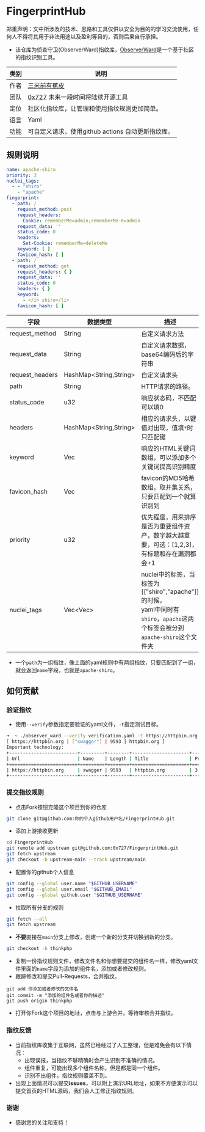 # FingerprintHub

郑重声明：文中所涉及的技术、思路和工具仅供以安全为目的的学习交流使用，任何人不得将其用于非法用途以及盈利等目的，否则后果自行承担。

- 该仓库为侦查守卫(ObserverWard)指纹库，[ObserverWard](https://github.com/0x727/ObserverWard_0x727)是一个基于社区的指纹识别工具。

| 类别 | 说明                                                         |
| ---- | ------------------------------------------------------------ |
| 作者 | [三米前有蕉皮](https://github.com/cn-kali-team)              |
| 团队 | [0x727](https://github.com/0x727) 未来一段时间将陆续开源工具 |
| 定位 | 社区化指纹库，让管理和使用指纹规则更加简单。                 |
| 语言 | Yaml                                                         |
| 功能 | 可自定义请求，使用github actions 自动更新指纹库。            |

## 规则说明

```yaml
name: apache-shiro
priority: 3
nuclei_tags:
  - - "shiro"
    - "apache"
fingerprint:
  - path: /
    request_method: post
    request_headers:
      Cookie: rememberMe=admin;rememberMe-K=admin
    request_data: ''
    status_code: 0
    headers:
      Set-Cookie: rememberMe=deleteMe
    keyword: [ ]
    favicon_hash: [ ]
  - path: /
    request_method: get
    request_headers: { }
    request_data: ''
    status_code: 0
    headers: { }
    keyword:
      - </i> shiro</li>
    favicon_hash: [ ]
```

| 字段            | 数据类型               | 描述                                                         |
| --------------- | ---------------------- | ------------------------------------------------------------ |
| request_method  | String                 | 自定义请求方法                                               |
| request_data    | String                 | 自定义请求数据，base64编码后的字符串                         |
| request_headers | HashMap<String,String> | 自定义请求头                                                 |
| path            | String                 | HTTP请求的路径。                                             |
| status_code     | u32                    | 响应状态码，不匹配可以填0                                    |
| headers         | HashMap<String,String> | 相应的请求头，以键值对出现，值填`*`时只匹配键                |
| keyword         | Vec<String>            | 响应的HTML关键词数组，可以添加多个关键词提高识别精度         |
| favicon_hash    | Vec<String>            | favicon的MD5哈希数组，取并集关系，只要匹配到一个就算识别到   |
| priority        | u32                    | 优先程度，用来排序是否为重要组件资产，数字越大越重要，可选：[1,2,3]，有标题和存在漏洞都会+1 |
| nuclei_tags     | Vec<Vec<String>>       | nuclei中的标签，当标签为[["shiro","apache"]]的时候，<br>yaml中同时有`shiro`，`apache`这两个标签会被分到`apache-shiro`这个文件夹 |

- 一个`path`为一组指纹，像上面的yaml规则中有两组指纹，只要匹配到了一组，就会返回`name`字段，也就是`apache-shiro`。

## 如何贡献

### 验证指纹

- 使用`--verify`参数指定要验证的yaml文件，`-t`指定测试目标。

```bash
➜  ~ ./observer_ward --verify verification.yaml -t https://httpbin.org
[ https://httpbin.org | ["swagger"] | 9593 | httpbin.org ]
Important technology:
+-------------------------+---------+--------+---------------------+----------+
| Url                     | Name    | Length | Title               | Priority |
+=========================+=========+========+=====================+==========+
| https://httpbin.org     | swagger | 9593   | httpbin.org         | 3        |
+-------------------------+---------+--------+---------------------+----------+
```

### 提交指纹规则

- 点击Fork按钮克隆这个项目到你的仓库

```bash
git clone git@github.com:你的个人github用户名/FingerprintHub.git
```

- 添加上游接收更新

```bash
cd FingerprintHub
git remote add upstream git@github.com:0x727/FingerprintHub.git
git fetch upstream
git checkout -b upstream-main --track upstream/main
```

- 配置你的github个人信息

```bash
git config --global user.name "$GITHUB_USERNAME"
git config --global user.email "$GITHUB_EMAIL"
git config --global github.user "$GITHUB_USERNAME"
```

- 拉取所有分支的规则

```bash
git fetch --all
git fetch upstream
```

- **不要**直接在`main`分支上修改，创建一个新的分支并切换到新的分支。

```bash
git checkout -b thinkphp
```

- 复制一份指纹规则文件，修改文件名和你想要提交的组件名一样，修改yaml文件里面的`name`字段为添加的组件名，添加或者修改规则。
- 跟踪修改和提交Pull-Requests，合并指纹。

```
git add 你添加或者修改的文件名
git commit -m "添加的组件名或者你的描述"
git push origin thinkphp
```

- 打开你Fork这个项目的地址，点击与上游合并，等待审核合并指纹。

### 指纹反馈

- 当前指纹库收集于互联网，虽然已经经过了人工整理，但是难免会有以下情况：
    - 出现误报，当指纹不够精确时会产生识别不准确的情况。
    - 组件重复，可能出现多个组件名称，但是都是同一个组件。
    - 识别不出组件，指纹规则覆盖不到。
- 出现上面情况可以提交**issues**，可以附上演示URL地址，如果不方便演示可以提交首页的HTML源码，我们会人工修正指纹规则。

### 谢谢

- 感谢您的关注和支持！
